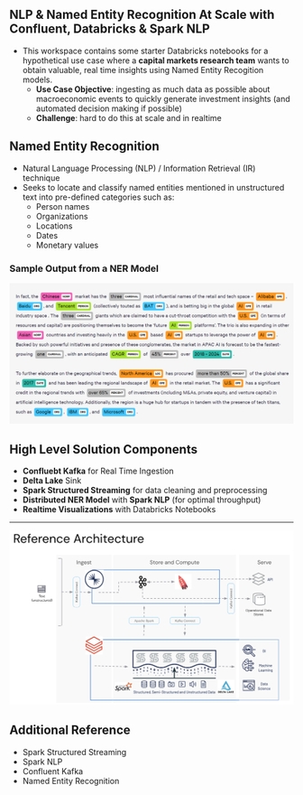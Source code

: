 ## NLP & Named Entity Recognition At Scale with Confluent, Databricks & Spark NLP

* This workspace contains some starter Databricks notebooks for a hypothetical use case where a **capital markets research team** wants to obtain valuable, real time insights using Named Entity Recogition models.
  * **Use Case Objective**: ingesting as much data as possible about macroeconomic events to quickly generate investment insights (and automated decision making if possible)
  * **Challenge**: hard to do this at scale and in realtime

## Named Entity Recognition

* Natural Language Processing (NLP) / Information Retrieval (IR) technique
* Seeks to locate and classify named entities mentioned in unstructured text into pre-defined categories such as:
  * Person names
  * Organizations
  * Locations
  * Dates
  * Monetary values

### Sample Output from a NER Model

<img src="https://raw.githubusercontent.com/rafaelvp-db/confluent-databricks-streaming-nlp/main/img/ner.png" />

## High Level Solution Components
* **Confluebt Kafka** for Real Time Ingestion
* **Delta Lake** Sink 
* **Spark Structured Streaming** for data cleaning and preprocessing
* **Distributed NER Model** with **Spark NLP** (for optimal throughput)
* **Realtime Visualizations** with Databricks Notebooks

<hr></hr>

<img src="https://raw.githubusercontent.com/rafaelvp-db/confluent-databricks-streaming-nlp/main/img/arch.png" />

## Additional Reference

* Spark Structured Streaming
* Spark NLP
* Confluent Kafka
* Named Entity Recognition
